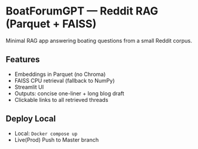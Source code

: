 # BoatForumGPT — Reddit RAG (Parquet + FAISS)

Minimal RAG app answering boating questions from a small Reddit corpus.

## Features
- Embeddings in Parquet (no Chroma)
- FAISS CPU retrieval (fallback to NumPy)
- Streamlit UI
- Outputs: concise one-liner + long blog draft
- Clickable links to all retrieved threads

## Deploy Local
 - Local: `Docker compose up`
 - Live(Prod) Push to Master branch
